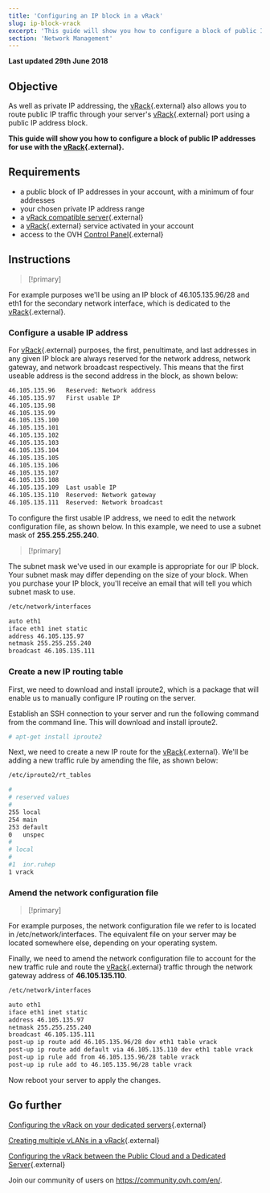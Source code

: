 ```yaml
---
title: 'Configuring an IP block in a vRack'
slug: ip-block-vrack
excerpt: 'This guide will show you how to configure a block of public IP addresses for use with the vRack.'
section: 'Network Management'
---
```


**Last updated 29th June 2018**

## Objective

As well as private IP addressing, the [vRack](https://www.ovh.co.uk/solutions/vrack/){.external} also allows you to route public IP traffic through your server's [vRack](https://www.ovh.co.uk/solutions/vrack/){.external} port using a public IP address block.

**This guide will show you how to configure a block of public IP addresses for use with the [vRack](https://www.ovh.co.uk/solutions/vrack/){.external}.**

## Requirements

* a public block of IP addresses in your account, with a minimum of four addresses
* your chosen private IP address range
* a [vRack compatible server](https://www.ovh.co.uk/dedicated_servers/){.external}
* a [vRack](https://www.ovh.co.uk/solutions/vrack/){.external} service activated in your account
* access to the OVH [Control Panel](https://www.ovh.com/auth/?action=gotomanager){.external}

## Instructions

> [!primary]
>
For example purposes we'll be using an IP block of 46.105.135.96/28 and eth1 for the secondary network interface, which is dedicated to the [vRack](https://www.ovh.co.uk/solutions/vrack/){.external}.
>

### Configure a usable IP address

For [vRack](https://www.ovh.co.uk/solutions/vrack/){.external} purposes, the first, penultimate, and last addresses in any given IP block are always reserved for the network address, network gateway, and network broadcast respectively. This means that the first useable address is the second address in the block, as shown below:

```sh
46.105.135.96   Reserved: Network address
46.105.135.97   First usable IP
46.105.135.98
46.105.135.99
46.105.135.100
46.105.135.101
46.105.135.102
46.105.135.103
46.105.135.104
46.105.135.105
46.105.135.106
46.105.135.107
46.105.135.108
46.105.135.109  Last usable IP
46.105.135.110  Reserved: Network gateway
46.105.135.111  Reserved: Network broadcast
```

To configure the first usable IP address, we need to edit the network configuration file, as shown below. In this example, we need to use a subnet mask of **255.255.255.240**.

> [!primary]
>
The subnet mask we've used in our example is appropriate for our IP block. Your subnet mask may differ depending on the size of your block. When you purchase your IP block, you'll receive an email that will tell you which subnet mask to use.
>


```sh
/etc/network/interfaces

auto eth1
iface eth1 inet static
address 46.105.135.97
netmask 255.255.255.240
broadcast 46.105.135.111
```
### Create a new IP routing table

First, we need to download and install iproute2, which is a package that will enable us to manually configure IP routing on the server.

Establish an SSH connection to your server and run the following command from the command line. This will download and install iproute2.

```sh
# apt-get install iproute2
```

Next, we need to create a new IP route for the [vRack](https://www.ovh.co.uk/solutions/vrack/){.external}. We'll be adding a new traffic rule by amending the file, as shown below:

```sh
/etc/iproute2/rt_tables

#
# reserved values
#
255	local
254	main
253	default
0	unspec
#
# local
#
#1	inr.ruhep
1 vrack
```

### Amend the network configuration file

> [!primary]
>
For example purposes, the network configuration file we refer to is located in /etc/network/interfaces. The equivalent file on your server may be located somewhere else, depending on your operating system.
>


Finally, we need to amend the network configuration file to account for the new traffic rule and route the [vRack](https://www.ovh.co.uk/solutions/vrack/){.external} traffic through the network gateway address of **46.105.135.110**.

```sh
/etc/network/interfaces

auto eth1
iface eth1 inet static
address 46.105.135.97
netmask 255.255.255.240
broadcast 46.105.135.111
post-up ip route add 46.105.135.96/28 dev eth1 table vrack
post-up ip route add default via 46.105.135.110 dev eth1 table vrack
post-up ip rule add from 46.105.135.96/28 table vrack
post-up ip rule add to 46.105.135.96/28 table vrack
```

Now reboot your server to apply the changes.

## Go further

[Configuring the vRack on your dedicated servers](https://docs.ovh.com/gb/en/dedicated/configuring-vrack-on-dedicated-servers/){.external}

[Creating multiple vLANs in a vRack](https://docs.ovh.com/gb/en/dedicated/multiple-vlans/){.external}

[Configuring the vRack between the Public Cloud and a Dedicated Server](https://docs.ovh.com/gb/en/dedicated/vrack-pci-ds/){.external}

Join our community of users on <https://community.ovh.com/en/>.